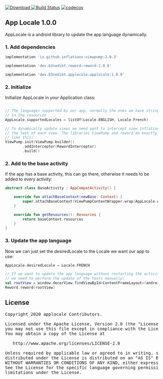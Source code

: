 [ ![Download](https://api.bintray.com/packages/b3nedikt/applocale/applocale/images/download.svg?version=1.0.0) ](https://bintray.com/b3nedikt/applocale/applocale/1.0.0/link)
[![Build Status](https://travis-ci.org/B3nedikt/applocale.svg?branch=master)](https://travis-ci.org/B3nedikt/applocale)
[![codecov](https://codecov.io/gh/B3nedikt/applocale/branch/master/graph/badge.svg)](https://codecov.io/gh/B3nedikt/applocale)

## App Locale 1.0.0
AppLocale is a android library to update the app language dynamically.

### 1. Add dependencies
```groovy
implementation 'io.github.inflationx:viewpump:2.0.3'

implementation 'dev.b3nedikt.reword:reword:1.0.0'

implementation 'dev.b3nedikt.applocale:applocale:1.0.0'
```

### 2. Initialize
Initialize AppLocale  in your Application class:
```kotlin

// The languages supported by our app, normally the ones we have strings.xml files for 
// in the resources
AppLocale.supportedLocales = listOf(Locale.ENGLISH, Locale.French)

// To dynamically update views we need want to intercept view inflation and update
// the text of each view. The libraries ViewPump and reword do exactly that when setup
// like this:
ViewPump.init(ViewPump.builder()
        .addInterceptor(RewordInterceptor)
        .build()
```

### 2. Add to the base activity
If the app has a base activity, this can go there, otherwise it needs to be added to every activity:
```kotlin
abstract class BaseActivity : AppCompatActivity() {

    override fun attachBaseContext(newBase: Context) {
        super.attachBaseContext(ViewPumpContextWrapper.wrap(AppLocale.wrap(newBase)))
    }

    override fun getResources(): Resources {
        return baseContext.resources
    }
}
```

### 3. Update the app language
Now we can just set the desiredLocale to the Locale we want our app to use:
```kotlin
AppLocale.desiredLocale = Locale.FRENCH

// If we want to update the app language without restarting the activity,
// we need to perform the update of the texts manually:
val rootView = window.decorView.findViewById<ContentFrameLayout>(android.R.id.content)
Reword.reword(rootView)
```

## License
<pre>
Copyright 2020 applocale Contributors.

Licensed under the Apache License, Version 2.0 (the "License");
you may not use this file except in compliance with the License.
You may obtain a copy of the License at

   http://www.apache.org/licenses/LICENSE-2.0

Unless required by applicable law or agreed to in writing, software
distributed under the License is distributed on an "AS IS" BASIS,
WITHOUT WARRANTIES OR CONDITIONS OF ANY KIND, either express or implied.
See the License for the specific language governing permissions and
limitations under the License.
</pre>
